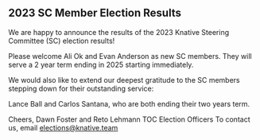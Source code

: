 ## 2023 SC Member Election Results

We are happy to announce the results of the 2023 Knative Steering Committee (SC) election results!

Please welcome Ali Ok and Evan Anderson as new SC members. They will serve a 2 year term ending in 2025 starting immediately.

We would also like to extend our deepest gratitude to the SC members stepping down for their outstanding service:

Lance Ball and Carlos Santana, who are both ending their two years term.

Cheers,
Dawn Foster and Reto Lehmann
TOC Election Officers
To contact us, email elections@knative.team
